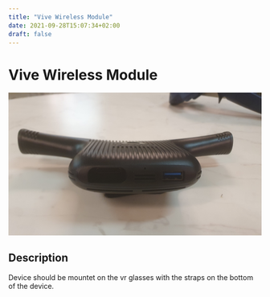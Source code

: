 ```yaml
---
title: "Vive Wireless Module"
date: 2021-09-28T15:07:34+02:00
draft: false
---
```


# Vive Wireless Module

![Vive Wireless Module](./img/vive-wireless-module.jpg)

## Description

Device should be mountet on the vr glasses with the straps on the bottom of the device.
